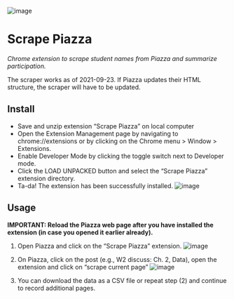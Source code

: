![image](https://user-images.githubusercontent.com/6393772/134575691-2230c787-4abb-4138-8f85-f0b02cc244fe.png)
# Scrape Piazza
_Chrome extension to scrape student names from Piazza and summarize participation._

The scraper works as of 2021-09-23. If Piazza updates their HTML structure, the scraper will have to be updated.

## Install

- Save and unzip extension “Scrape Piazza” on local computer
- Open the Extension Management page by navigating to chrome://extensions or by clicking on the Chrome menu > Window > Extensions.
- Enable Developer Mode by clicking the toggle switch next to Developer mode.
- Click the LOAD UNPACKED button and select the “Scrape Piazza” extension directory.
- Ta-da! The extension has been successfully installed.
![image](https://user-images.githubusercontent.com/6393772/134575730-b3e40ef7-458b-4f76-bbf8-2b9516277a69.png)

## Usage

**IMPORTANT: Reload the Piazza web page after you have installed the extension (in case you opened it earlier already).**

1. Open Piazza and click on the “Scrape Piazza” extension.
![image](https://user-images.githubusercontent.com/6393772/134575769-21700446-0d36-42dc-a617-a62f5293125b.png)

2. On Piazza, click on the post (e.g., W2 discuss: Ch. 2, Data), open the extension and click on  “scrape current page”
![image](https://user-images.githubusercontent.com/6393772/134575793-8554e695-fe9a-41e0-b09a-45f9204085e6.png)

3. You can download the data as a CSV file or repeat step (2) and continue to record additional pages.

